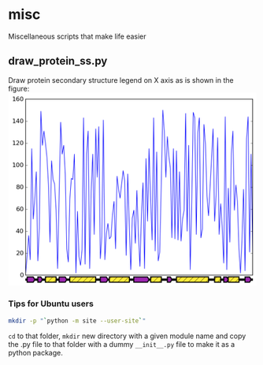 # misc
Miscellaneous scripts that make life easier

## draw_protein_ss.py

Draw protein secondary structure legend on X axis as is shown in the figure:
![image of test_draw_protein_ss](test_draw_protein_ss.png)


### Tips for Ubuntu users
```bash
mkdir -p "`python -m site --user-site`"
```

`cd` to that folder, `mkdir` new directory with a given module name and copy the .py file to that folder with a dummy `__init__.py` file to make it as a python package.
